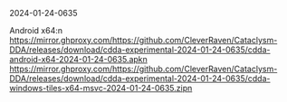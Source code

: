 2024-01-24-0635

Android x64:n
https://mirror.ghproxy.com/https://github.com/CleverRaven/Cataclysm-DDA/releases/download/cdda-experimental-2024-01-24-0635/cdda-android-x64-2024-01-24-0635.apkn
https://mirror.ghproxy.com/https://github.com/CleverRaven/Cataclysm-DDA/releases/download/cdda-experimental-2024-01-24-0635/cdda-windows-tiles-x64-msvc-2024-01-24-0635.zipn
